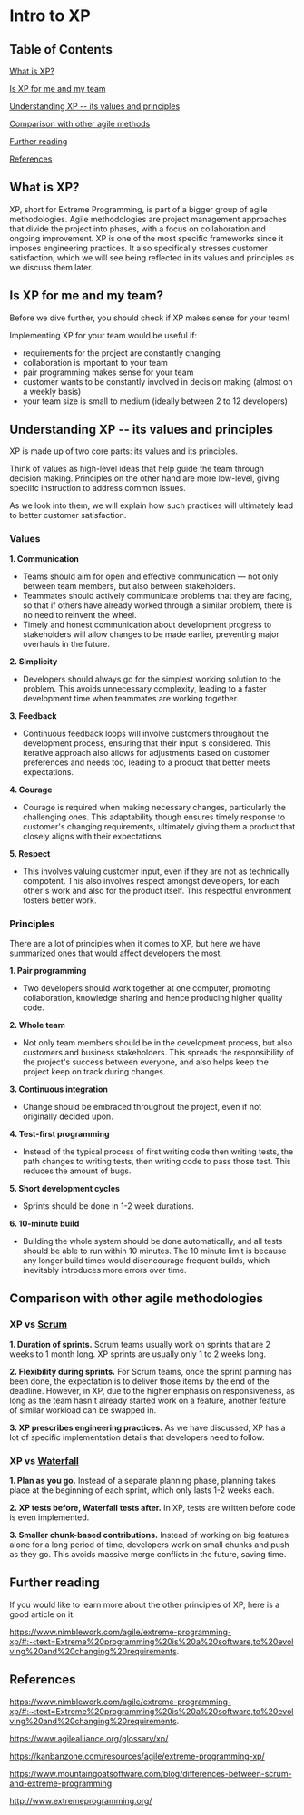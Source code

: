 # Intro to XP

## Table of Contents
[What is XP?](#what-is-xp)

[Is XP for me and my team](#is-xp-for-me-and-my-team)

[Understanding XP -- its values and principles](#understanding-xp----its-values-and-principles)

[Comparison with other agile methods](#comparison-with-other-agile-methodologies)

[Further reading](#further-reading)

[References](#references)


## What is XP?
XP, short for Extreme Programming, is part of a bigger group of agile methodologies. Agile methodologies are project management approaches that divide the project into phases, with a focus on collaboration and ongoing improvement. XP is one of the most specific frameworks since it imposes engineering practices. It also specifically stresses customer satisfaction, which we will see being reflected in its values and principles as we discuss them later.

## Is XP for me and my team?

Before we dive further, you should check if XP makes sense for your team!

Implementing XP for your team would be useful if:
* requirements for the project are constantly changing
* collaboration is important to your team
* pair programming makes sense for your team
* customer wants to be constantly involved in decision making (almost on a weekly basis)
* your team size is small to medium (ideally between 2 to 12 developers)


## Understanding XP -- its values and principles

XP is made up of two core parts: its values and its principles.

Think of values as high-level ideas that help guide the team through decision making. Principles on the other hand are more low-level, giving speciifc instruction to address common issues.

As we look into them, we will explain how such practices will ultimately lead to better customer satisfaction.

### Values
**1. Communication** 
* Teams should aim for open and effective communication — not only between team members, but also between stakeholders. 
* Teammates should actively communicate problems that they are facing, so that if others have already worked through a similar problem, there is no need to reinvent the wheel.
* Timely and honest communication about development progress to stakeholders will allow changes to be made earlier, preventing major overhauls in the future.

**2. Simplicity**
* Developers should always go for the simplest working solution to the problem. This avoids unnecessary complexity, leading to a faster development time when teammates are working together.

**3. Feedback**
* Continuous feedback loops will involve customers throughout the development process, ensuring that their input is considered. This iterative approach also allows for adjustments based on customer preferences and needs too, leading to a product that better meets expectations.

**4. Courage** 
* Courage is required when making necessary changes, particularly the challenging ones. This adaptability though ensures timely response to customer's changing requirements, ultimately giving them a product that closely aligns with their expectations

**5. Respect**
* This involves valuing customer input, even if they are not as technically compotent. This also involves respect amongst developers, for each other's work and also for the product itself. This respectful environment fosters better work.

### Principles

There are a lot of principles when it comes to XP, but here we have summarized ones that would affect developers the most.

**1. Pair programming**
* Two developers should work together at one computer, promoting collaboration, knowledge sharing and hence producing higher quality code.

**2. Whole team**
* Not only team members should be in the development process, but also customers and business stakeholders. This spreads the responsibility of the project's success between everyone, and also helps keep the project keep on track during changes.

**3. Continuous integration**
* Change should be embraced throughout the project, even if not originally decided upon.

**4. Test-first programming**
* Instead of the typical process of first writing code then writing tests, the path changes to writing tests, then writing code to pass those test. This reduces the amount of bugs.

**5. Short development cycles**
* Sprints should be done in 1-2 week durations.

**6. 10-minute build**
* Building the whole system should be done automatically, and all tests should be able to run within 10 minutes. The 10 minute limit is because any longer build times would disencourage frequent builds, which inevitably introduces more errors over time. 


## Comparison with other agile methodologies

### XP vs [Scrum](../Software_Engineering/Scrum.md)

**1. Duration of sprints.** Scrum teams usually work on sprints that are 2 weeks to 1 month long. XP sprints are usually only 1 to 2 weeks long.

**2. Flexibility during sprints.** For Scrum teams, once the sprint planning has been done, the expectation is to deliver those items by the end of the deadline. However, in XP, due to the higher emphasis on responsiveness, as long as the team hasn't already started work on a feature, another feature of similar workload can be swapped in.

**3. XP prescribes engineering practices.** As we have discussed, XP has a lot of specific implementation details that developers need to follow.

### XP vs [Waterfall](../Software_Engineering/Waterfall.md)

**1. Plan as you go.** Instead of a separate planning phase, planning takes place at the beginning of each sprint, which only lasts 1-2 weeks each.

**2. XP tests before, Waterfall tests after.** In XP, tests are written before code is even implemented.

**3. Smaller chunk-based contributions.** Instead of working on big features alone for a long period of time, developers work on small chunks and push as they go. This avoids massive merge conflicts in the future, saving time.

## Further reading

If you would like to learn more about the other principles of XP, here is a good article on it.

https://www.nimblework.com/agile/extreme-programming-xp/#:~:text=Extreme%20programming%20is%20a%20software,to%20evolving%20and%20changing%20requirements.

## References
https://www.nimblework.com/agile/extreme-programming-xp/#:~:text=Extreme%20programming%20is%20a%20software,to%20evolving%20and%20changing%20requirements.

https://www.agilealliance.org/glossary/xp/

https://kanbanzone.com/resources/agile/extreme-programming-xp/

https://www.mountaingoatsoftware.com/blog/differences-between-scrum-and-extreme-programming

http://www.extremeprogramming.org/
